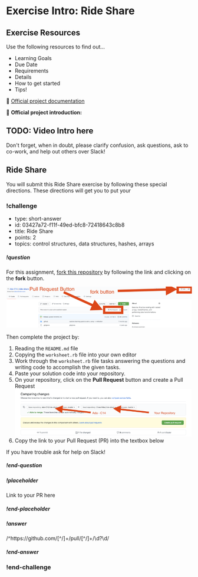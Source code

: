 # Exercise Intro: Ride Share

## Exercise Resources

Use the following resources to find out...

- Learning Goals
- Due Date
- Requirements
- Details
- How to get started
- Tips!

🌟 [Official project documentation](https://github.com/ada-c14/ride-share)

🌟 **Official project introduction:**

## TODO:  Video Intro here

Don't forget, when in doubt, please clarify confusion, ask questions, ask to co-work, and help out others over Slack!

## Ride Share

You will submit this Ride Share exercise by following these special directions. These directions will get you to put your 

<!-- >>>>>>>>>>>>>>>>>>>>>> BEGIN CHALLENGE >>>>>>>>>>>>>>>>>>>>>> -->
<!-- Replace everything in square brackets [] and remove brackets  -->

### !challenge

* type: short-answer
* id: 03427a72-f11f-49ed-bfc8-72418643c8b8
* title: Ride Share
* points: 2
* topics: control structures, data structures, hashes, arrays

##### !question

For this assignment, [fork this repository](https://github.com/ada-c14/ride-share) by following the link and clicking on the **fork** button.

![fork repo](images/fork-repo.png)

Then complete the project by:

1. Reading the `README.md` file
1. Copying the `worksheet.rb` file into your own editor
1. Work through the `worksheet.rb` file tasks answering the questions and writing code to accomplish the given tasks.
1. Paste your solution code into your repository.
1. On your repository, click on the **Pull Request** button and create a Pull Request
    ![Create PR](images/create-pr.png)
1. Copy the link to your Pull Request (PR) into the textbox below

If you have trouble ask for help on Slack!

##### !end-question

##### !placeholder

Link to your PR here

##### !end-placeholder

##### !answer

/^https:\/\/github\.com\/[^\/]+\/pull\/[^\/]+\/\d?\d/

##### !end-answer

<!-- other optional sections -->
<!-- !hint - !end-hint (markdown, users can see after a failed attempt) -->
<!-- !rubric - !end-rubric (markdown, instructors can see while scoring a checkpoint) -->
<!-- !explanation - !end-explanation (markdown, students can see after answering correctly) -->

### !end-challenge

<!-- ======================= END CHALLENGE ======================= -->
